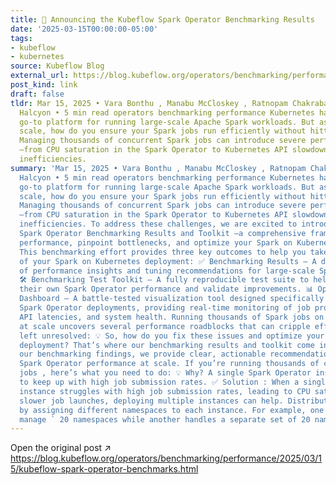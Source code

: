 ```yaml
---
title: 🚀 Announcing the Kubeflow Spark Operator Benchmarking Results
date: '2025-03-15T00:00:00-05:00'
tags:
- kubeflow
- kubernetes
source: Kubeflow Blog
external_url: https://blog.kubeflow.org/operators/benchmarking/performance/2025/03/15/kubeflow-spark-operator-benchmarks.html
post_kind: link
draft: false
tldr: Mar 15, 2025 • Vara Bonthu , Manabu McCloskey , Ratnopam Chakrabarti , Alan
  Halcyon • 5 min read operators benchmarking performance Kubernetes has become the
  go-to platform for running large-scale Apache Spark workloads. But as workloads
  scale, how do you ensure your Spark jobs run efficiently without hitting bottlenecks?
  Managing thousands of concurrent Spark jobs can introduce severe performance challenges
  —from CPU saturation in the Spark Operator to Kubernetes API slowdowns and job scheduling
  inefficiencies.
summary: 'Mar 15, 2025 • Vara Bonthu , Manabu McCloskey , Ratnopam Chakrabarti , Alan
  Halcyon • 5 min read operators benchmarking performance Kubernetes has become the
  go-to platform for running large-scale Apache Spark workloads. But as workloads
  scale, how do you ensure your Spark jobs run efficiently without hitting bottlenecks?
  Managing thousands of concurrent Spark jobs can introduce severe performance challenges
  —from CPU saturation in the Spark Operator to Kubernetes API slowdowns and job scheduling
  inefficiencies. To address these challenges, we are excited to introduce the Kubeflow
  Spark Operator Benchmarking Results and Toolkit —a comprehensive framework to analyze
  performance, pinpoint bottlenecks, and optimize your Spark on Kubernetes deployments.
  This benchmarking effort provides three key outcomes to help you take full control
  of your Spark on Kubernetes deployment: ✅ Benchmarking Results – A detailed evaluation
  of performance insights and tuning recommendations for large-scale Spark workloads.
  🛠 Benchmarking Test Toolkit – A fully reproducible test suite to help users evaluate
  their own Spark Operator performance and validate improvements. 📊 Open-Sourced Grafana
  Dashboard – A battle-tested visualization tool designed specifically to track large-scale
  Spark Operator deployments, providing real-time monitoring of job processing efficiency,
  API latencies, and system health. Running thousands of Spark jobs on Kubernetes
  at scale uncovers several performance roadblocks that can cripple efficiency if
  left unresolved: 💡 So, how do you fix these issues and optimize your Spark Operator
  deployment? That’s where our benchmarking results and toolkit come in. Based on
  our benchmarking findings, we provide clear, actionable recommendations for improving
  Spark Operator performance at scale. If you’re running thousands of concurrent Spark
  jobs , here’s what you need to do: 💡 Why? A single Spark Operator instance struggles
  to keep up with high job submission rates. ✅ Solution : When a single Spark Operator
  instance struggles with high job submission rates, leading to CPU saturation and
  slower job launches, deploying multiple instances can help. Distribute the workload
  by assigning different namespaces to each instance. For example, one instance can
  manage ` 20 namespaces while another handles a separate set of 20 namespaces.'
---
```

Open the original post ↗ https://blog.kubeflow.org/operators/benchmarking/performance/2025/03/15/kubeflow-spark-operator-benchmarks.html
